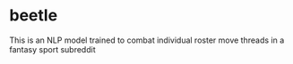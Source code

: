 # beetle

This is an NLP model trained to combat individual roster move threads in a fantasy sport subreddit
